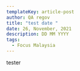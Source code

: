 ```yaml
---
templateKey: article-post
author: QA regov
title: "test date "
date: 26, November, 2021
description: DD MM YYYY
tags:
  - Focus Malaysia
---
```

tester